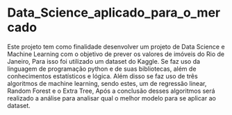 # Data_Science_aplicado_para_o_mercado
Este projeto tem como finalidade desenvolver um projeto de Data Science e Machine Learning com o objetivo de prever os valores de imóveis do Rio de Janeiro, Para isso foi utilizado um dataset do Kaggle. Se faz uso da linguagem de programação python e de suas bibliotecas, além de conhecimentos estatísticos e lógica. Além disso se faz uso de três algoritmos de machine learning, sendo estes, um de regressão linear, Random Forest e o Extra Tree, Após a conclusão desses algoritmos será realizado a análise para analisar qual o melhor modelo para se aplicar ao dataset.
